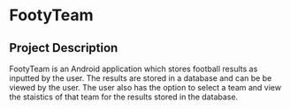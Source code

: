 # FootyTeam

## Project Description

FootyTeam is an Android application which stores football results as inputted by the user. The results are stored in a database and can be be viewed by the user. The user also has the option to select a team and view the staistics of that team for the results stored in the database.
